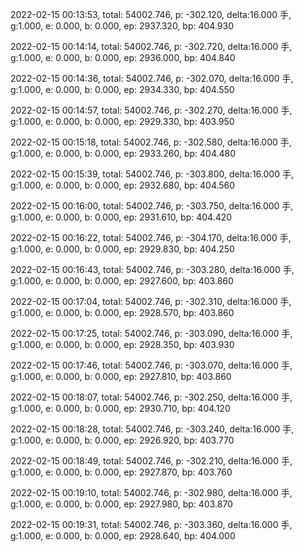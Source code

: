 2022-02-15 00:13:53, total: 54002.746, p: -302.120, delta:16.000 手, g:1.000, e: 0.000, b: 0.000, ep: 2937.320, bp: 404.930

2022-02-15 00:14:14, total: 54002.746, p: -302.720, delta:16.000 手, g:1.000, e: 0.000, b: 0.000, ep: 2936.000, bp: 404.840

2022-02-15 00:14:36, total: 54002.746, p: -302.070, delta:16.000 手, g:1.000, e: 0.000, b: 0.000, ep: 2934.330, bp: 404.550

2022-02-15 00:14:57, total: 54002.746, p: -302.270, delta:16.000 手, g:1.000, e: 0.000, b: 0.000, ep: 2929.330, bp: 403.950

2022-02-15 00:15:18, total: 54002.746, p: -302.580, delta:16.000 手, g:1.000, e: 0.000, b: 0.000, ep: 2933.260, bp: 404.480

2022-02-15 00:15:39, total: 54002.746, p: -303.800, delta:16.000 手, g:1.000, e: 0.000, b: 0.000, ep: 2932.680, bp: 404.560

2022-02-15 00:16:00, total: 54002.746, p: -303.750, delta:16.000 手, g:1.000, e: 0.000, b: 0.000, ep: 2931.610, bp: 404.420

2022-02-15 00:16:22, total: 54002.746, p: -304.170, delta:16.000 手, g:1.000, e: 0.000, b: 0.000, ep: 2929.830, bp: 404.250

2022-02-15 00:16:43, total: 54002.746, p: -303.280, delta:16.000 手, g:1.000, e: 0.000, b: 0.000, ep: 2927.600, bp: 403.860

2022-02-15 00:17:04, total: 54002.746, p: -302.310, delta:16.000 手, g:1.000, e: 0.000, b: 0.000, ep: 2928.570, bp: 403.860

2022-02-15 00:17:25, total: 54002.746, p: -303.090, delta:16.000 手, g:1.000, e: 0.000, b: 0.000, ep: 2928.350, bp: 403.930

2022-02-15 00:17:46, total: 54002.746, p: -303.070, delta:16.000 手, g:1.000, e: 0.000, b: 0.000, ep: 2927.810, bp: 403.860

2022-02-15 00:18:07, total: 54002.746, p: -302.250, delta:16.000 手, g:1.000, e: 0.000, b: 0.000, ep: 2930.710, bp: 404.120

2022-02-15 00:18:28, total: 54002.746, p: -303.240, delta:16.000 手, g:1.000, e: 0.000, b: 0.000, ep: 2926.920, bp: 403.770

2022-02-15 00:18:49, total: 54002.746, p: -302.210, delta:16.000 手, g:1.000, e: 0.000, b: 0.000, ep: 2927.870, bp: 403.760

2022-02-15 00:19:10, total: 54002.746, p: -302.980, delta:16.000 手, g:1.000, e: 0.000, b: 0.000, ep: 2927.980, bp: 403.870

2022-02-15 00:19:31, total: 54002.746, p: -303.360, delta:16.000 手, g:1.000, e: 0.000, b: 0.000, ep: 2928.640, bp: 404.000